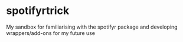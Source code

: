 # spotifyrtrick
My sandbox for familiarising with the spotifyr package and developing wrappers/add-ons for my future use
